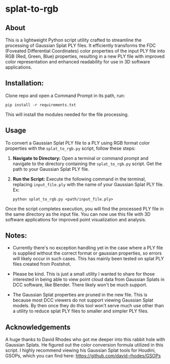 # splat-to-rgb
## About
This is a lightweight Python script utility crafted to streamline the processing of Gaussian Splat PLY files. It efficiently transforms the FDC (Foveated Differential Coordinates) color properties of the input PLY file into RGB (Red, Green, Blue) properties, resulting in a new PLY file with improved color representation and enhanced readability for use in 3D software applications.

## Installation:
Clone repo and open a Command Prompt in its path, run:
```
pip install -r requirements.txt
```

This will install the modules needed for the file processing.

## Usage

To convert a Gaussian Splat PLY file to a PLY using RGB format color properties with the `splat_to_rgb.py` script, follow these steps:

1. **Navigate to Directory:**
   Open a terminal or command prompt and navigate to the directory containing the `splat_to_rgb.py` script. Get the path to your Gaussian Splat PLY file.

2. **Run the Script:**
   Execute the following command in the terminal, replacing `input_file.ply` with the name of your Gaussian Splat PLY file. Ex:
   ```
   python splat_to_rgb.py <path/input_file.ply>
   ```

Once the script completes execution, you will find the processed PLY file in the same directory as the input file. You can now use this file with 3D software applications for improved point visualization and analysis.

## Notes:
- Currently there's no exception handling yet in the case where a PLY file is supplied without the correct format or gaussian properties, so errors will likely occur in such cases. This has mainly been tested on splat PLY files created from Postshot.

- Please be kind. This is just a small utility I wanted to share for those interested in being able to view point cloud data from Gaussian Splats in DCC software, like Blender. There likely won't be much support.

- The Gaussian Splat properties are pruned in the new file. This is because most DCC viewers do not support viewing Gaussian Splat models. By then once they do this tool won't serve much use other than a utility to reduce splat PLY files to smaller and simpler PLY files.

## Acknowledgements
A huge thanks to David Rhodes who got me deeper into this rabbit hole with Gaussian Splats. He figured out the color conversion formula utilized in this script. I highly recommend viewing his Gaussian Splat tools for Houdini, GSOPs, which you can find here: https://github.com/david-rhodes/GSOPs
